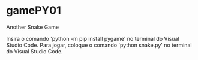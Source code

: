 # gamePY01
Another Snake Game

Insira o comando 'python -m pip install pygame' no terminal do Visual Studio Code.
Para jogar, coloque o comando 'python snake.py' no terminal do Visual Studio Code.
